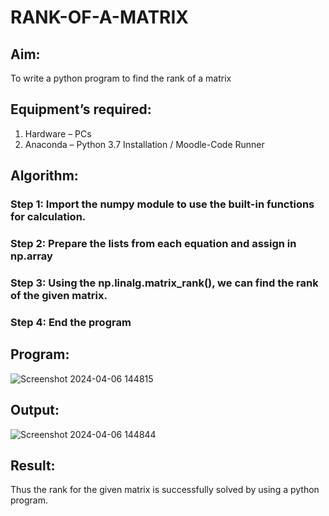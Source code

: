 # RANK-OF-A-MATRIX
## Aim:
To write a python program to find the rank of a matrix
## Equipment’s required:
1. 	Hardware – PCs
2. 	Anaconda – Python 3.7 Installation / Moodle-Code Runner
## Algorithm:
### Step 1: Import the numpy module to use the built-in functions for calculation.
### Step 2: Prepare the lists from each equation and assign in np.array
### Step 3: Using the np.linalg.matrix_rank(), we can find the rank of the given matrix.
### Step 4: End the program
## Program:
![Screenshot 2024-04-06 144815](https://github.com/BOOPATHYS0660/RANK-OF-A-MATRIX/assets/155909381/b793fd14-c524-416b-9fbd-11bca1672193)

## Output:
![Screenshot 2024-04-06 144844](https://github.com/BOOPATHYS0660/RANK-OF-A-MATRIX/assets/155909381/f7b168d4-f0cb-4371-9b3a-fa21cc32e57e)

## Result:
Thus the rank for the given matrix is successfully solved by  using a python program.

